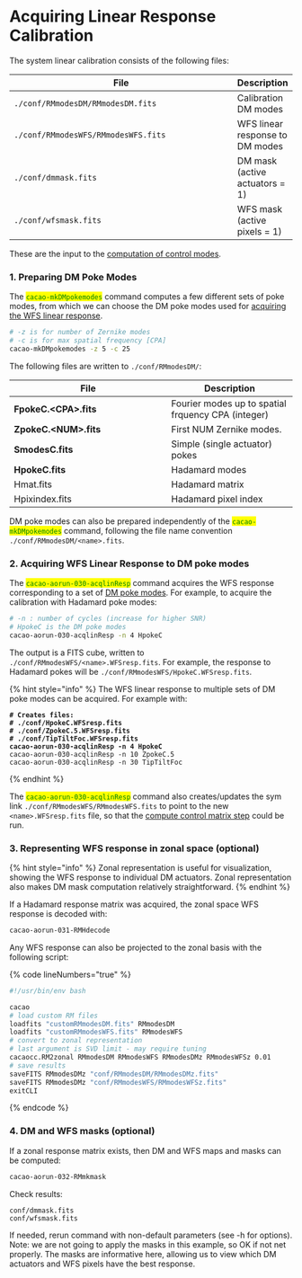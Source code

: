 # Acquiring Linear Response Calibration

The system linear calibration consists of the following files:

<table><thead><tr><th width="382">File</th><th>Description</th></tr></thead><tbody><tr><td><code>./conf/RMmodesDM/RMmodesDM.fits</code></td><td>Calibration DM modes</td></tr><tr><td><code>./conf/RMmodesWFS/RMmodesWFS.fits</code></td><td>WFS linear response to DM modes</td></tr><tr><td><code>./conf/dmmask.fits</code></td><td>DM mask (active actuators = 1)</td></tr><tr><td><code>./conf/wfsmask.fits</code></td><td>WFS mask (active pixels = 1)</td></tr></tbody></table>

These are the input to the [computation of control modes](acquiring-linear-response-calibration.md#6.-computing-control-modes).

### 1. Preparing DM Poke Modes

The <mark style="color:green;">`cacao-mkDMpokemodes`</mark> command computes a few different sets of poke modes, from which we can choose the DM poke modes used for [acquiring the WFS linear response](acquiring-linear-response-calibration.md#5.2.-acquiring-wfs-linear-response-to-dm-poke-modes).

```bash
# -z is for number of Zernike modes
# -c is for max spatial frequency [CPA]
cacao-mkDMpokemodes -z 5 -c 25
```

The following files are written to `./conf/RMmodesDM/`:

<table><thead><tr><th width="264">File</th><th>Description</th></tr></thead><tbody><tr><td><strong>FpokeC.&#x3C;CPA>.fits</strong></td><td>Fourier modes up to spatial frquency CPA (integer)</td></tr><tr><td><strong>ZpokeC.&#x3C;NUM>.fits</strong></td><td>First NUM Zernike modes.</td></tr><tr><td><strong>SmodesC.fits</strong></td><td>Simple (single actuator) pokes</td></tr><tr><td><strong>HpokeC.fits</strong></td><td>Hadamard modes</td></tr><tr><td>Hmat.fits</td><td>Hadamard matrix</td></tr><tr><td>Hpixindex.fits</td><td>Hadamard pixel index</td></tr></tbody></table>

DM poke modes can also be prepared independently of the <mark style="color:green;">`cacao-mkDMpokemodes`</mark> command, following the file name convention `./conf/RMmodesDM/<name>.fits`.

### 2. Acquiring WFS Linear Response to DM poke modes

The <mark style="color:green;">`cacao-aorun-030-acqlinResp`</mark> command acquires the WFS response corresponding to a set of [DM poke modes](acquiring-linear-response-calibration.md#5.1.-preparing-dm-poke-modes). For example, to acquire the calibration with Hadamard poke modes:&#x20;

```bash
# -n : number of cycles (increase for higher SNR)
# HpokeC is the DM poke modes
cacao-aorun-030-acqlinResp -n 4 HpokeC
```

The output is a FITS cube, written to `./conf/RMmodesWFS/<name>.WFSresp.fits`. For example, the response to Hadamard pokes will be `./conf/RMmodesWFS/HpokeC.WFSresp.fits`.&#x20;

{% hint style="info" %}
The WFS linear response to multiple sets of DM poke modes can be acquired. For example with:

<pre class="language-bash"><code class="lang-bash"><strong># Creates files: 
</strong><strong># ./conf/HpokeC.WFSresp.fits
</strong><strong># ./conf/ZpokeC.5.WFSresp.fits
</strong><strong># ./conf/TipTiltFoc.WFSresp.fits
</strong><strong>cacao-aorun-030-acqlinResp -n 4 HpokeC
</strong>cacao-aorun-030-acqlinResp -n 10 ZpokeC.5
cacao-aorun-030-acqlinResp -n 30 TipTiltFoc
</code></pre>
{% endhint %}

The <mark style="color:green;">`cacao-aorun-030-acqlinResp`</mark> command also creates/updates the sym link `./conf/RMmodesWFS/RMmodesWFS.fits` to point to the new `<name>.WFSresp.fits` file, so that the [compute control matrix step](acquiring-linear-response-calibration.md#6.-computing-control-matrix) could be run.

### 3. Representing WFS response in zonal space (optional)

{% hint style="info" %}
Zonal representation is useful for visualization, showing the WFS response to individual DM actuators. Zonal representation also makes DM mask computation relatively straightforward.
{% endhint %}

If a Hadamard response matrix was acquired, the zonal space WFS response is decoded with:

```bash
cacao-aorun-031-RMHdecode
```

Any WFS response can also be projected to the zonal basis with the following script:

{% code lineNumbers="true" %}
```bash
#!/usr/bin/env bash

cacao
# load custom RM files
loadfits "customRMmodesDM.fits" RMmodesDM
loadfits "customRMmodesWFS.fits" RMmodesWFS
# convert to zonal representation
# last argument is SVD limit - may require tuning
cacaocc.RM2zonal RMmodesDM RMmodesWFS RMmodesDMz RMmodesWFSz 0.01
# save results
saveFITS RMmodesDMz "conf/RMmodesDM/RMmodesDMz.fits"
saveFITS RMmodesDMz "conf/RMmodesWFS/RMmodesWFSz.fits"
exitCLI
```
{% endcode %}

### 4. DM and WFS masks (optional)

If a zonal response matrix exists, then DM and WFS maps and masks can be computed:

```bash
cacao-aorun-032-RMmkmask
```

Check results:

```
conf/dmmask.fits
conf/wfsmask.fits
```

If needed, rerun command with non-default parameters (see -h for options). Note: we are not going to apply the masks in this example, so OK if not net properly. The masks are informative here, allowing us to view which DM actuators and WFS pixels have the best response.
